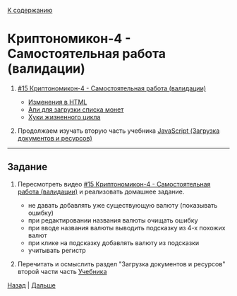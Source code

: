 [К содержанию](../readme.md#введение-в-web-разработку)

# Криптономикон-4 - Самостоятельная работа (валидации)

<!-- 5 мин -->

1. [#15 Криптономикон-4 - Самостоятельная работа (валидации)](https://www.youtube.com/watch?v=F7olyLbQeJo)

    * [Изменения в HTML](https://gitlab.com/vuejs-club/youtube-course/cryptonomicon-html/-/commit/85ac960b083c6138a3277164730f3a19b7b0dca3)
    * [Апи для загрузки списка монет](https://min-api.cryptocompare.com/data/all/coinlist?summary=true)
    * [Хуки жизненного цикла](https://v3.ru.vuejs.org/ru/guide/composition-api-lifecycle-hooks.html)

1. Продолжаем изучать вторую часть учебника [JavaScript (Загрузка документов и ресурсов)](https://learn.javascript.ru/loading) 

---

## Задание

1. Пересмотреть видео [#15 Криптономикон-4 - Самостоятельная работа (валидации)](https://www.youtube.com/watch?v=F7olyLbQeJo) и реализовать домашнее задание. 

    * не давать добавлять уже существующую валюту (показывать ошибку)
    * при редактировании названия валюты очищать ошибку
    * при вводе названия валюты выводить подсказку из 4-х похожих валют
    * при клике на подсказку добавлять валюту из подсказки
    * учитывать регистр

1. Перечитать и осмыслить раздел "Загрузка документов и ресурсов" второй части часть [Учебника](https://learn.javascript.ru/loading)

[Назад](./web_15.md) | [Дальше](./web_17.md)

